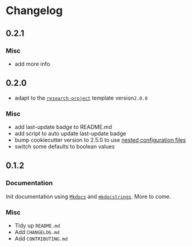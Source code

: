 # Changelog

## 0.2.1

### Misc
* add more info

## 0.2.0
* adapt to the [`research-project`](https://github.com/SHEscher/research-project) template version`2.0.0`

### Misc
* add last-update badge to README.md
* add script to auto update last-update badge
* bump cookiecutter version to 2.5.0 to use [nested configuration files](https://cookiecutter.readthedocs.io/en/stable/advanced/nested_config_files.html#nested-configuration-files)
* switch some defaults to boolean values

## 0.1.2

### Documentation

Init documentation using [`Mkdocs`](https://www.mkdocs.org) and [`mkdocstrings`](https://mkdocstrings.github.io).
More to come.

### Misc

* Tidy up `README.md`
* Add `CHANGELOG.md`
* Add `CONTRIBUTING.md`
